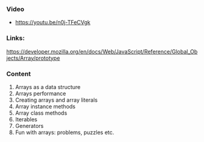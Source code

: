 
### Video
- https://youtu.be/n0j-TFeCVgk

### Links:
https://developer.mozilla.org/en/docs/Web/JavaScript/Reference/Global_Objects/Array/prototype

### Content
1. Arrays as a data structure
2. Arrays performance
3. Creating arrays and array literals
4. Array instance methods
5. Array class methods
7. Iterables
8. Generators
6. Fun with arrays: problems, puzzles etc.
